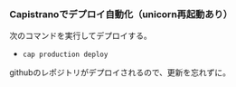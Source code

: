 ### Capistranoでデプロイ自動化（unicorn再起動あり）

次のコマンドを実行してデプロイする。

  - `cap production deploy`

githubのレポジトリがデプロイされるので、更新を忘れずに。
